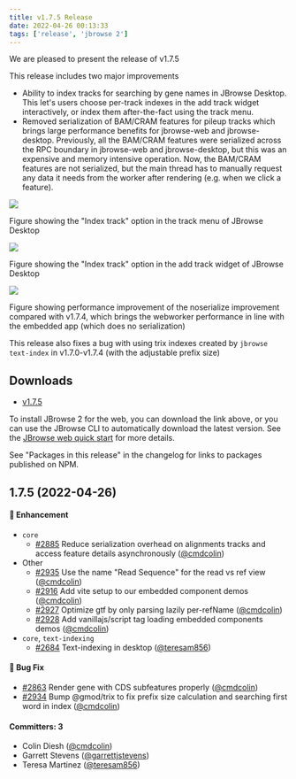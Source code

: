 ```yaml
---
title: v1.7.5 Release
date: 2022-04-26 00:13:33
tags: ['release', 'jbrowse 2']
---
```


We are pleased to present the release of v1.7.5

This release includes two major improvements

- Ability to index tracks for searching by gene names in JBrowse Desktop. This
  let's users choose per-track indexes in the add track widget interactively, or
  index them after-the-fact using the track menu.
- Removed serialization of BAM/CRAM features for pileup tracks which brings
  large performance benefits for jbrowse-web and jbrowse-desktop. Previously,
  all the BAM/CRAM features were serialized across the RPC boundary in
  jbrowse-web and jbrowse-desktop, but this was an expensive and memory
  intensive operation. Now, the BAM/CRAM features are not serialized, but the
  main thread has to manually request any data it needs from the worker after
  rendering (e.g. when we click a feature).

![](https://user-images.githubusercontent.com/6511937/165193301-fc573cac-2e5f-41f9-a91d-5ff5f9b94fcd.png)

Figure showing the "Index track" option in the track menu of JBrowse Desktop

![](https://user-images.githubusercontent.com/6511937/165193294-8905d757-0941-4f5c-85d6-61a831c9ad54.png)

Figure showing the "Index track" option in the add track widget of JBrowse
Desktop

![](https://user-images.githubusercontent.com/6511937/165193655-3d5482f3-2dec-423d-aab4-c7d54a180d11.png)

Figure showing performance improvement of the noserialize improvement compared
with v1.7.4, which brings the webworker performance in line with the embedded
app (which does no serialization)

This release also fixes a bug with using trix indexes created by
`jbrowse text-index` in v1.7.0-v1.7.4 (with the adjustable prefix size)

## Downloads

- [v1.7.5](https://github.com/GMOD/jbrowse-components/releases/tag/v1.7.5)

To install JBrowse 2 for the web, you can download the link above, or you can
use the JBrowse CLI to automatically download the latest version. See the
[JBrowse web quick start](https://jbrowse.org/jb2/docs/quickstart_web) for more
details.

See "Packages in this release" in the changelog for links to packages published
on NPM.

## 1.7.5 (2022-04-26)

#### :rocket: Enhancement

- `core`
  - [#2885](https://github.com/GMOD/jbrowse-components/pull/2885) Reduce
    serialization overhead on alignments tracks and access feature details
    asynchronously ([@cmdcolin](https://github.com/cmdcolin))
- Other
  - [#2935](https://github.com/GMOD/jbrowse-components/pull/2935) Use the name
    "Read Sequence" for the read vs ref view
    ([@cmdcolin](https://github.com/cmdcolin))
  - [#2916](https://github.com/GMOD/jbrowse-components/pull/2916) Add vite setup
    to our embedded component demos ([@cmdcolin](https://github.com/cmdcolin))
  - [#2927](https://github.com/GMOD/jbrowse-components/pull/2927) Optimize gtf
    by only parsing lazily per-refName
    ([@cmdcolin](https://github.com/cmdcolin))
  - [#2928](https://github.com/GMOD/jbrowse-components/pull/2928) Add
    vanillajs/script tag loading embedded components demos
    ([@cmdcolin](https://github.com/cmdcolin))
- `core`, `text-indexing`
  - [#2684](https://github.com/GMOD/jbrowse-components/pull/2684) Text-indexing
    in desktop ([@teresam856](https://github.com/teresam856))

#### :bug: Bug Fix

- [#2863](https://github.com/GMOD/jbrowse-components/pull/2863) Render gene with
  CDS subfeatures properly ([@cmdcolin](https://github.com/cmdcolin))
- [#2934](https://github.com/GMOD/jbrowse-components/pull/2934) Bump @gmod/trix
  to fix prefix size calculation and searching first word in index
  ([@cmdcolin](https://github.com/cmdcolin))

#### Committers: 3

- Colin Diesh ([@cmdcolin](https://github.com/cmdcolin))
- Garrett Stevens ([@garrettjstevens](https://github.com/garrettjstevens))
- Teresa Martinez ([@teresam856](https://github.com/teresam856))
